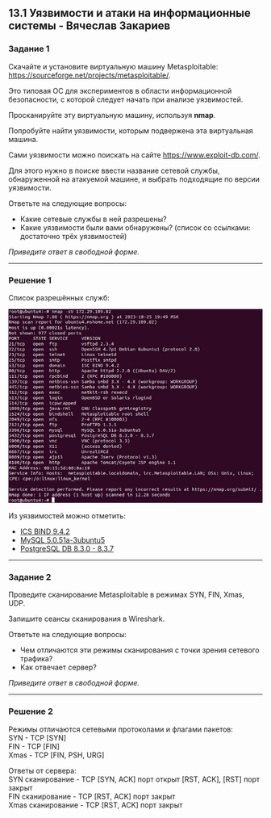 ## 13.1 Уязвимости и атаки на информационные системы - Вячеслав Закариев

### Задание 1

Скачайте и установите виртуальную машину Metasploitable: https://sourceforge.net/projects/metasploitable/.

Это типовая ОС для экспериментов в области информационной безопасности, с которой следует начать при анализе уязвимостей.

Просканируйте эту виртуальную машину, используя **nmap**.

Попробуйте найти уязвимости, которым подвержена эта виртуальная машина.

Сами уязвимости можно поискать на сайте https://www.exploit-db.com/.

Для этого нужно в поиске ввести название сетевой службы, обнаруженной на атакуемой машине, и выбрать подходящие по версии уязвимости.

Ответьте на следующие вопросы:

- Какие сетевые службы в ней разрешены?
- Какие уязвимости были вами обнаружены? (список со ссылками: достаточно трёх уязвимостей)
  
*Приведите ответ в свободной форме.*  

---

### Решение 1

Список разрешённых служб:

![nmap](https://github.com/SlavaZakariev/netology/blob/012ebaa403842e66e9f660be617b191d2ef3c8b9/inf-security/13.1_vulnerabilities-attacks/resources/nmap_1.1.jpg)

Из уязвимостей можно отметить:

- [ICS BIND 9.4.2](https://vulners.com/cve/CVE-2012-1667)
- [MySQL 5.0.51a-3ubuntu5](https://vulners.com/cve/CVE-2008-0226)
- [PostgreSQL DB 8.3.0 - 8.3.7](https://vulners.com/cve/CVE-2013-1903)

---

### Задание 2

Проведите сканирование Metasploitable в режимах SYN, FIN, Xmas, UDP.

Запишите сеансы сканирования в Wireshark.

Ответьте на следующие вопросы:

- Чем отличаются эти режимы сканирования с точки зрения сетевого трафика?
- Как отвечает сервер?

*Приведите ответ в свободной форме.*

---

### Решение 2

Режимы отличаются сетевыми протоколами и флагами пакетов: \
SYN - TCP [SYN] \
FIN - TCP [FIN] \
Xmas - TCP [FIN, PSH, URG]

Ответы от сервера: \
SYN сканирование - TCP [SYN, ACK] порт открыт [RST, ACK], [RST] порт закрыт \
FIN сканирование - TCP [RST, ACK] порт закрыт \
Xmas сканирование - TCP [RST, ACK] порт закрыт

